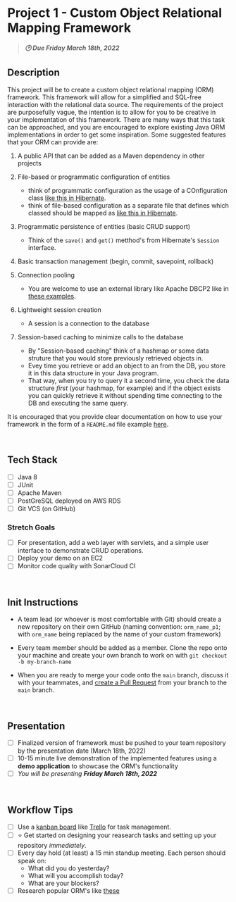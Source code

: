 # Project 1 - Custom Object Relational Mapping Framework
>***:clock2: Due Friday March 18th, 2022***

## Description

This project will be to create a custom object relational mapping (ORM) framework. This framework will allow for a simplified and SQL-free interaction with the relational data source. The requirements of the project are purposefully vague, the intention is to allow for you to be creative in your implementation of this framework. There are many ways that this task can be approached, and you are encouraged to explore existing Java ORM implementations in order to get some inspiration. Some suggested features that your ORM can provide are:

1. A public API that can be added as a Maven dependency in other projects

2. File-based or programmatic configuration of entities
     - think of programmatic configuration as the usage of a COnfiguration class [like this in Hibernate](https://subscription.packtpub.com/book/application-development/9781784391904/1/ch01lvl1sec16/configuring-hibernate-programmatically).
     - think of file-based configuration as a separate file that defines which classed should be mapped as [like this in Hibernate](https://stackoverflow.com/questions/32824823/hibernate-mapping-classes-from-hibernate-cfg-xml).

3. Programmatic persistence of entities (basic CRUD support)
     - Think of the `save()` and `get()` metthod's from Hibernate's `Session` interface.

4. Basic transaction management (begin, commit, savepoint, rollback)

5. Connection pooling
    - You are welcome to use an external library like Apache DBCP2 like in [these examples](https://www.baeldung.com/java-connection-pooling).

6. Lightweight session creation
    - A session is a connection to the database

7. Session-based caching to minimize calls to the database
    - By "Session-based caching" think of a hashmap or some data struture that you would store previously retrieved objects in. 
    - Evey time you retrieve or add an object to an from the DB, you store it in this data structure in your Java program.
    - That way, when you try to query it a second time, you check the data structure *first* (your hashmap, for example) and if the object exists you can quickly retrieve it without spending time connecting to the DB and executing the same query.

It is encouraged that you provide clear documentation on how to use your framework in the form of a `README.md` file example [here](https://github.com/220214-Enterprise-Angular/demos/blob/main/projects/project-1/sample-readme.md).

<br>

## Tech Stack
- [ ] Java 8
- [ ] JUnit
- [ ] Apache Maven
- [ ] PostGreSQL deployed on AWS RDS
- [ ] Git VCS (on GitHub)

### Stretch Goals
- [ ] For presentation, add a web layer with servlets, and a simple user interface to demonstrate CRUD operations.
- [ ] Deploy your demo on an EC2
- [ ] Monitor code quality with SonarCloud CI

<br>

## Init Instructions
- A team lead (or whoever is most comfortable with Git) should create a new repository on their own GitHub (naming convention: `orm_name_p1`; with `orm_name` being replaced by the name of your custom framework)

- Every team member should be added as a member.  Clone the repo onto your machine and create your own branch to work on with `git checkout -b my-branch-name`

- When you are ready to merge your code onto the `main` branch, discuss it with your teammates, and [create a Pull Request](https://docs.github.com/en/pull-requests/collaborating-with-pull-requests/proposing-changes-to-your-work-with-pull-requests/creating-a-pull-request) from your branch to the `main` branch. 

<br>

## Presentation
- [ ] Finalized version of framework must be pushed to your team repository by the presentation date (March 18th, 2022)
- [ ] 10-15 minute live demonstration of the implemented features using a **demo application** to showcase the ORM's functionality
- [ ] *You will be presenting **Friday March 18th, 2022***

<br>

## Workflow Tips
- [ ] Use a [kanban board](https://www.atlassian.com/agile/kanban/boards) like [Trello](https://trello.com/en-US) for task management.
- [ ] ⭐ Get started on designing your reasearch tasks and setting up your repository *immediately*.
- [ ] Every day hold (at least) a 15 min standup meeting.  Each person should speak on:
    - What did you do yesterday?
    - What will you accomplish today?
    - What are your blockers?
- [ ] Research popular ORM's like [these](https://en.wikipedia.org/wiki/List_of_object%E2%80%93relational_mapping_software)
